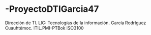 # -ProyectoDTIGarcia47
Dirección de TI.  LIC: Tecnologías de la información. García Rodríguez Cuauhtémoc.  ITIL.PMI-PTBok ISO3100

